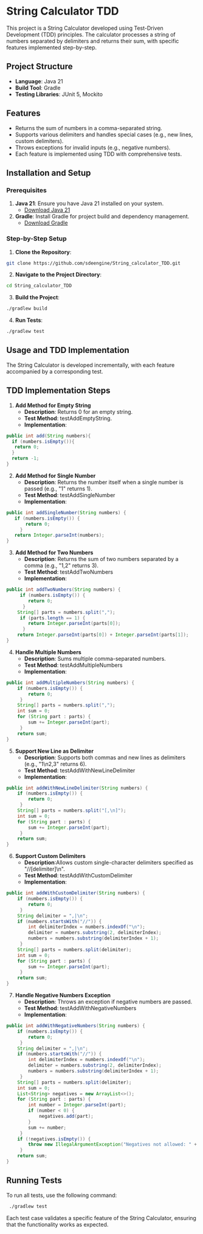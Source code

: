 # String Calculator TDD

This project is a String Calculator developed using Test-Driven Development (TDD) principles. The calculator processes a string of numbers separated by delimiters and returns their sum, with specific features implemented step-by-step.

## Project Structure

- **Language**: Java 21
- **Build Tool**: Gradle
- **Testing Libraries**: JUnit 5, Mockito

## Features

- Returns the sum of numbers in a comma-separated string.
- Supports various delimiters and handles special cases (e.g., new lines, custom delimiters).
- Throws exceptions for invalid inputs (e.g., negative numbers).
- Each feature is implemented using TDD with comprehensive tests.

## Installation and Setup

### Prerequisites

1. **Java 21**: Ensure you have Java 21 installed on your system.
   - [Download Java 21](https://www.oracle.com/java/technologies/javase/jdk21-archive-downloads.html)
2. **Gradle**: Install Gradle for project build and dependency management.
   - [Download Gradle](https://gradle.org/install/)

### Step-by-Step Setup

1. **Clone the Repository**:
``` bash 
git clone https://github.com/sdeengine/String_calculator_TDD.git
```
2. **Navigate to the Project Directory**: 
``` bash
cd String_calculator_TDD
```
3. **Build the Project**: 
``` bash 
./gradlew build
```
4. **Run Tests**: 
``` bash  
./gradlew test
```

## Usage and TDD Implementation
The String Calculator is developed incrementally, with each feature accompanied by a corresponding test.

## TDD Implementation Steps
1. **Add Method for Empty String**
   - **Description**: Returns 0 for an empty string.
   - **Test Method**: testAddEmptyString.
   - **Implementation**:
```JAVA
public int add(String numbers){ 
  if (numbers.isEmpty()){ 
   return 0; 
  } 
  return -1; 
}
```

2. **Add Method for Single Number**
   - **Description**: Returns the number itself when a single number is passed (e.g., "1" returns 1).
   - **Test Method**: testAddSingleNumber 
   - **Implementation**:
```JAVA
public int addSingleNumber(String numbers) {
   if (numbers.isEmpty()) {
       return 0;
     }
   return Integer.parseInt(numbers);
}
```

3. **Add Method for Two Numbers**
   - **Description**: Returns the sum of two numbers separated by a comma (e.g., "1,2" returns 3).
   - **Test Method**: testAddTwoNumbers
   - **Implementation**:
```JAVA
public int addTwoNumbers(String numbers) {
     if (numbers.isEmpty()) {
        return 0;
      }
    String[] parts = numbers.split(",");
     if (parts.length == 1) {
        return Integer.parseInt(parts[0]);
      }
    return Integer.parseInt(parts[0]) + Integer.parseInt(parts[1]);
}
```

4. **Handle Multiple Numbers**
   - **Description**: Sums multiple comma-separated numbers.
   - **Test Method**: testAddMultipleNumbers
   - **Implementation**:
```JAVA
public int addMultipleNumbers(String numbers) {
    if (numbers.isEmpty()) {
        return 0;
     }
    String[] parts = numbers.split(",");
    int sum = 0;
    for (String part : parts) {
        sum += Integer.parseInt(part);
     }
    return sum;
}
```

5. **Support New Line as Delimiter**
   - **Description**: Supports both commas and new lines as delimiters (e.g., "1\n2,3" returns 6).
   - **Test Method**: testAddWithNewLineDelimiter
   - **Implementation**:
```JAVA
public int addWithNewLineDelimiter(String numbers) {
    if (numbers.isEmpty()) {
        return 0;
     }
    String[] parts = numbers.split("[,\n]");
    int sum = 0;
    for (String part : parts) {
        sum += Integer.parseInt(part);
     }
    return sum;
}
```

6. **Support Custom Delimiters**
   - **Description**:Allows custom single-character delimiters specified as "//[delimiter]\n".
   - **Test Method**: testAddWithCustomDelimiter
   - **Implementation**:
```JAVA
public int addWithCustomDelimiter(String numbers) {
    if (numbers.isEmpty()) {
        return 0;
     }
    String delimiter = ",|\n";
    if (numbers.startsWith("//")) {
        int delimiterIndex = numbers.indexOf("\n");
        delimiter = numbers.substring(2, delimiterIndex);
        numbers = numbers.substring(delimiterIndex + 1);
     }
    String[] parts = numbers.split(delimiter);
    int sum = 0;
    for (String part : parts) {
        sum += Integer.parseInt(part);
     }
    return sum;
}
```

7.  **Handle Negative Numbers Exception**
    - **Description**: Throws an exception if negative numbers are passed.
    - **Test Method**: testAddWithNegativeNumbers
    - **Implementation**: 
```JAVA
public int addWithNegativeNumbers(String numbers) {
    if (numbers.isEmpty()) {
        return 0;
     }
    String delimiter = ",|\n";
    if (numbers.startsWith("//")) {
        int delimiterIndex = numbers.indexOf("\n");
        delimiter = numbers.substring(2, delimiterIndex);
        numbers = numbers.substring(delimiterIndex + 1);
     }
    String[] parts = numbers.split(delimiter);
    int sum = 0;
    List<String> negatives = new ArrayList<>();
    for (String part : parts) {
        int number = Integer.parseInt(part);
        if (number < 0) {
            negatives.add(part);
        }
        sum += number;
     }
    if (!negatives.isEmpty()) {
        throw new IllegalArgumentException("Negatives not allowed: " + String.join(", ", negatives));
     }
    return sum;
}
```

## Running Tests

To run all tests, use the following command:
``` bash 
 ./gradlew test
```

Each test case validates a specific feature of the String Calculator, ensuring that the functionality works as expected.